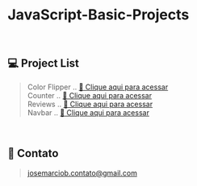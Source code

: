 # JavaScript-Basic-Projects

<br>

## 💻 Project List

> Color Flipper ..
> [🔗 Clique aqui para acessar](https://josemarcio-color-flipper.netlify.app)  <br>Counter ..
> [🔗 Clique aqui para acessar](https://josemarcio-counter.netlify.app)  <br>Reviews ..
> [🔗 Clique aqui para acessar](https://josemarcio-reviews.netlify.app)  <br>Navbar ..
> [🔗 Clique aqui para acessar](https://josemarcio-navbar.netlify.app)

<br>

## 💛 Contato

> josemarciob.contato@gmail.com
